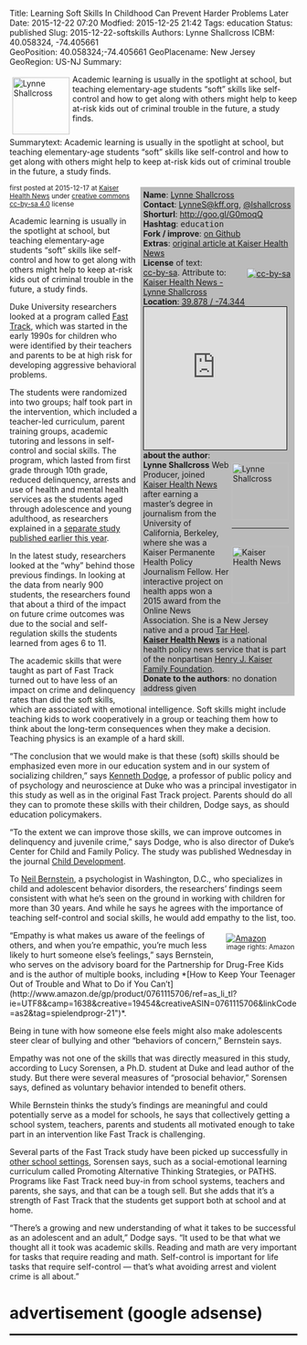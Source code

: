 Title:   Learning Soft Skills In Childhood Can Prevent Harder Problems Later
Date:    2015-12-22 07:20
Modfied: 2015-12-25 21:42
Tags:    education
Status: published 
Slug:    2015-12-22-softskills
Authors: Lynne Shallcross
ICBM: 40.058324, -74.405661        
GeoPosition: 40.058324;-74.405661
GeoPlacename: New Jersey
GeoRegion:  US-NJ
Summary: <div style="float:left; margin:5px;"><img src="/images/authors/shallcross-100.jpg" alt="Lynne Shallcross" height="100"></div>Academic learning is usually in the spotlight at school, but teaching elementary-age students “soft” skills like self-control and how to get along with others might help to keep at-risk kids out of criminal trouble in the future, a study finds.<div style="clear:both;"></div>
Summarytext: Academic learning is usually in the spotlight at school, but teaching elementary-age students “soft” skills like self-control and how to get along with others might help to keep at-risk kids out of criminal trouble in the future, a study finds.

<div style="float:right; padding: 5px; margin: 5px; background-color: #bbbbbb; width:260px;"> 
<b>Name</b>: <a href="http://khn.org/news/author/lynne-shallcross/">Lynne Shallcross</a><br>
<b>Contact</b>: <a href="mailto:LynneS@kff.org">LynneS@kff.org</a>, <a href="http://twitter.com/lshallcross">@lshallcross</a><br>
<b>Shorturl</b>: <a href="http://goo.gl/G0moqQ">http://goo.gl/G0moqQ</a><br> 
<b>Hashtag</b>: <tt>education</tt><br>
<b>Fork / improve</b>: <a href="https://github.com/horstjens/internationalopenmagazine/blob/master/content/blog/2015-12-22-softskills.md">on Github</a><br>
<b>Extras</b>: <a href="http://khn.org/news/soft-social-skills-might-prevent-a-hard-knocks-life/">original article at Kaiser Health News</a><br> <!-- additional material, translations, video, audio etc you want to hint at -->
<b>License</b> of text:<br>
<div style="float:right;margin:2px;"><a href="https://creativecommons.org/licenses/by-sa/4.0/"><img src="http://internationalopenmagazine.org/images/ccbysa88x31.png" alt="cc-by-sa"></a></div><a href="https://creativecommons.org/licenses/by-sa/4.0/">cc-by-sa</a>. Attribute to: <a href="http://khn.org/news/soft-social-skills-might-prevent-a-hard-knocks-life/">Kaiser Health News - Lynne Shallcross</a><br>
<b>Location</b>: <a href="http://www.openstreetmap.org/#map=8/39.878/-74.344">39.878 / -74.344</a>
<iframe width="250" height="250" frameborder="0" scrolling="no" marginheight="0" marginwidth="0" src="http://www.openstreetmap.org/export/embed.html?bbox=-77.969970703125%2C37.97018468810549%2C-70.718994140625%2C41.73442939072102&amp;layer=mapnik" style="border: 1px solid black"></iframe><br>
<b>about the author</b>: <br><div style="float:right; padding:5px;"><a href="http://khn.org/news/author/lynne-shallcross/"><img src="/images/authors/shallcross-100.jpg" alt="Lynne Shallcross" width="100"></a><br><hr><br><a href="khn.org"><img src="/images/khn-logo1.png" alt="Kaiser Health News" width="100"></a></div><b>Lynne Shallcross</b> Web Producer, joined <a href="http://khn.or">Kaiser Health News</a> after earning a master’s degree in journalism from the University of California, Berkeley, where she was a Kaiser Permanente Health Policy Journalism Fellow. Her interactive project on health apps won a 2015 award from the Online News Association. She is a New Jersey native and a proud <a href="https://en.wikipedia.org/wiki/Tar_Heel">Tar Heel</a>.<br>
<b><a href="khn.org">Kaiser Health News</a></b> is a national health policy news service that is part of the nonpartisan <a hreF="http://kff.org/">Henry J. Kaiser Family Foundation</a>. 
<br><b>Donate to the authors</b>: no donation address given<br>
</div>

<small>first posted at 2015-12-17 at <a href="http://khn.org/news/soft-social-skills-might-prevent-a-hard-knocks-life/">Kaiser Health News</a> under <a href="https://creativecommons.org/licenses/by-sa/4.0/">creative commons cc-by-sa 4.0</a> license</a></small>

Academic learning is usually in the spotlight at school, but teaching elementary-age students “soft” skills like self-control and how to get along with others might help to keep at-risk kids out of criminal trouble in the future, a study finds.

Duke University researchers looked at a program called [Fast Track](http://www.fasttrackproject.org/), which was started in the early 1990s for children who were identified by their teachers and parents to be at high risk for developing aggressive behavioral problems.

The students were randomized into two groups; half took part in the intervention, which included a teacher-led curriculum, parent training groups, academic tutoring and lessons in self-control and social skills. The program, which lasted from first grade through 10th grade, reduced delinquency, arrests and use of health and mental health services as the students aged through adolescence and young adulthood, as researchers explained in a [separate study published earlier this year](http://ajp.psychiatryonline.org/doi/abs/10.1176/appi.ajp.2014.13060786).

In the latest study, researchers looked at the “why” behind those previous findings. In looking at the data from nearly 900 students, the researchers found that about a third of the impact on future crime outcomes was due to the social and self-regulation skills the students learned from ages 6 to 11.

The academic skills that were taught as part of Fast Track turned out to have less of an impact on crime and delinquency rates than did the soft skills, which are associated with emotional intelligence. Soft skills might include teaching kids to work cooperatively in a group or teaching them how to think about the long-term consequences when they make a decision. Teaching physics is an example of a hard skill.

“The conclusion that we would make is that these (soft) skills should be emphasized even more in our education system and in our system of socializing children,” says [Kenneth Dodge](https://sanford.duke.edu/people/faculty/dodge-kenneth), a professor of public policy and of psychology and neuroscience at Duke who was a principal investigator in this study as well as in the original Fast Track project. Parents should do all they can to promote these skills with their children, Dodge says, as should education policymakers.

“To the extent we can improve those skills, we can improve outcomes in delinquency and juvenile crime,” says Dodge, who is also director of Duke’s Center for Child and Family Policy. The study was published Wednesday in the journal [Child Development](http://onlinelibrary.wiley.com/doi/10.1111/cdev.12467/abstract).

To [Neil Bernstein](http://drneilbernstein.com/), a psychologist in Washington, D.C., who specializes in child and adolescent behavior disorders, the researchers’ findings seem consistent with what he’s seen on the ground in working with children for more than 30 years. And while he says he agrees with the importance of teaching self-control and social skills, he would add empathy to the list, too.

<div style="float:right; padding:5px">
<a rel="nofollow" href="http://www.amazon.de/gp/product/0761115706/ref=as_li_tl?ie=UTF8&camp=1638&creative=19454&creativeASIN=0761115706&linkCode=as2&tag=spielendprogr-21"><img alt="Amazon" border="0" src="http://ws-eu.amazon-adsystem.com/widgets/q?_encoding=UTF8&ASIN=0761115706&Format=_SL250_&ID=AsinImage&MarketPlace=DE&ServiceVersion=20070822&WS=1&tag=spielendprogr-21" ></a><img src="http://ir-de.amazon-adsystem.com/e/ir?t=spielendprogr-21&l=as2&o=3&a=0761115706" width="1" height="1" border="0" alt="Amazon" style="border:none !important; margin:0px !important;" /><br><small>image rights: Amazon</small></div>
“Empathy is what makes us aware of the feelings of others, and when you’re empathic, you’re much less likely to hurt someone else’s feelings,” says Bernstein, who serves on the advisory board for the Partnership for Drug-Free Kids and is the author of multiple books, including *[How to Keep Your Teenager Out of Trouble and What to Do if You Can’t](http://www.amazon.de/gp/product/0761115706/ref=as_li_tl?ie=UTF8&camp=1638&creative=19454&creativeASIN=0761115706&linkCode=as2&tag=spielendprogr-21")*.

Being in tune with how someone else feels might also make adolescents steer clear of bullying and other “behaviors of concern,” Bernstein says.

Empathy was not one of the skills that was directly measured in this study, according to Lucy Sorensen, a Ph.D. student at Duke and lead author of the study. But there were several measures of “prosocial behavior,” Sorensen says, defined as voluntary behavior intended to benefit others.

While Bernstein thinks the study’s findings are meaningful and could potentially serve as a model for schools, he says that collectively getting a school system, teachers, parents and students all motivated enough to take part in an intervention like Fast Track is challenging.

Several parts of the Fast Track study have been picked up successfully in [other school settings](http://www.npr.org/sections/ed/2014/12/31/356187871/why-emotional-literacy-may-be-as-important-as-learning-the-a-b-c-s), Sorensen says, such as a social-emotional learning curriculum called Promoting Alternative Thinking Strategies, or PATHS. Programs like Fast Track need buy-in from school systems, teachers and parents, she says, and that can be a tough sell. But she adds that it’s a strength of Fast Track that the students get support both at school and at home.

“There’s a growing and new understanding of what it takes to be successful as an adolescent and an adult,” Dodge says. “It used to be that what we thought all it took was academic skills. Reading and math are very important for tasks that require reading and math. Self-control is important for life tasks that require self-control — that’s what avoiding arrest and violent crime is all about.”




# advertisement (google adsense) 

<hr style="height: 3px;">

<script async src="//pagead2.googlesyndication.com/pagead/js/adsbygoogle.js"></script>
<!-- intopenmag-unten -->
<ins class="adsbygoogle"
     style="display:inline-block;width:728px;height:90px"
     data-ad-client="ca-pub-3535173094498375"
     data-ad-slot="7210184316"></ins>
<script>
(adsbygoogle = window.adsbygoogle || []).push({});
</script>

